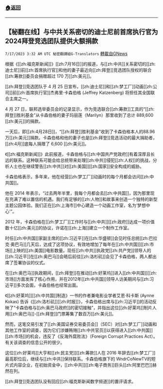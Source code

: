 ###  [:house:返回](README.md)
---


## 【秘翻在线】与中共关系密切的迪士尼前首席执行官为2024拜登竞选团队提供大额捐款
`7/17/2023 3:32 AM UTC 秘密翻譯組G-Translators` [轉載自GNews](https://gnews.org/articles/1465348)

根据《[[zh:福克斯新闻]]》[[zh:7月16日]]的报道，与[[zh:中共]]关系密切的[[zh:迪士尼]]前[[zh:首席执行官]]和他的妻子最近向[[zh:拜登]]竞选团队授权的联合[[zh:筹款]]委员会捐赠超过 170 万[[zh:美元]]。

[[zh:拜登]]竞选团队于 4 月 25 日宣布，[[zh:迪士尼]]和[[zh:梦工厂]]动画[[zh:公司]]前[[zh:首席执行官]]杰弗里·卡森伯格 (Jeffrey Katzenberg) 将担任其全国联合主席之一。

4 月 27 日，联邦选举委员会的记录显示，作为竞选联合[[zh:筹款]]工具的“[[zh:拜登]]胜利基金”从卡森伯格的妻子玛丽莲（Marilyn）那里收到了总计 889,600 [[zh:美元]]的捐款。

一天后，即[[zh:4月28日]]，“[[zh:拜登]]胜利基金”收到了卡森伯格本人的88.96万[[zh:美元]]捐款。卡森伯格和他的妻子也是[[zh:拜登]]竞选活动的最大捐助者，[[zh:4月]]底每人捐赠了 6,600 [[zh:美元]]。

《[[zh:福克斯新闻]]》此前报道，卡森伯格与[[zh:中国共产党政府]]有着深厚且长远的联系。这种联系可能会给总统带来处理[[zh:中共]]侵犯[[zh:人权]]的挑战，分析人士也在继续警告[[zh:中共]]对[[zh:美国]][[zh:国家]]安全构成的威胁。

卡森伯格表示，多年来，他在经营[[zh:梦工厂]]动画时的每个月都会访问[[zh:中共国]]。

他在 2014 年表示，“过去两年半里，我每个月都会去[[zh:中共国]]，因为那里现在充满了难以置信的机遇。我们有足够的[[zh:人物]]和故事来创造一个独特的新型主题公园体验。我们正在[[zh:上海市]]中心建造一个动画工作室，名为‘梦想中心’”。

2012 年，卡森伯格在[[zh:梦工厂]]工作时与[[zh:中共]][[zh:政府]]达成一项价值数十亿[[zh:美元]]的协议，许诺在[[zh:上海]]建立一个制作工作室。

时任[[zh:中共国]]家副主席的[[zh:习近平]]在[[zh:华盛顿]]会见时任总统[[zh:巴拉克·奥巴马]]几天后，达成了这项协议，有效地增加了每年在[[zh:中共国]][[zh:市场]]上映的[[zh:美国]]电影数量。现任[[zh:中共]]执政党[[zh:共产党]]领导人的[[zh:习近平]]在[[zh:奥巴马]]会晤后前往[[zh:洛杉矶]]会见了卡森伯格，两人都出席了签署协议的仪式。

在[[zh:奥巴马]]执政期间，[[zh:拜登]]在推动[[zh:好莱坞]]进入[[zh:中共国]][[zh:市场]]方面发挥了核心作用，并在2012年[[zh:中共国]]领导人访美期间与[[zh:习近平]]多次会面，卡森伯格也经常出面。

《[[zh:好莱坞]][[zh:中共国]]制造》一书的作者兼电影业学者艾恩·科卡斯 (Aynne Kokas) 告诉《[[zh:洛杉矶]][[zh:时报]]》，卡森伯格出席与[[zh:习近平]]的活动反映了“卡森伯格与[[zh:奥巴马政府]]的密切接触”，并指出这位[[zh:好莱坞]]制片人用[[zh:奥巴马]]\-[[zh:拜登]]门票筹集了数百万[[zh:美元]]。

然而，这笔交易引发了[[zh:美国证券交易委员会]]（SEC）对[[zh:梦工厂]]动画和其他工作室的调查，因为它们涉嫌贿赂[[zh:中共官员]]以获得进入[[zh:中共国]][[zh:市场]]的机会，违反了《反海外腐败法》（Foreign Corrupt Practices Act）。有关该调查的信息公开的很少。

这位[[zh:好莱坞]]大亨和[[zh:民主党]][[zh:筹款]]人在 2016 年辞去[[zh:梦工厂]]最高职位后，继续与[[zh:中共]]保持联系。卡森伯格旗下的 WndrCo​​​​​​​​​​​​​​​​​​​​​​​​​​​​​​ NewTV的短片式内容企业，在初始资金中，[[zh:中共]][[zh:电子商务]]巨头[[zh:阿里巴巴]]赫然在列。

[[zh:拜登]]竞选团队没有回应[[zh:福克斯新闻数字频道]]的置评请求。
